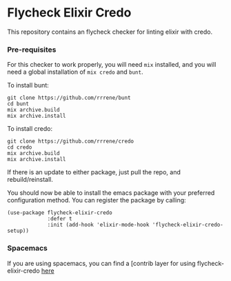 Flycheck Elixir Credo
=====

This repository contains an flycheck checker for linting elixir with credo.

### Pre-requisites

For this checker to work properly, you will need `mix` installed, and you will
need a global installation of `mix credo` and `bunt`.

To install bunt:

    git clone https://github.com/rrrene/bunt
    cd bunt
    mix archive.build
    mix archive.install

To install credo:

    git clone https://github.com/rrrene/credo
    cd credo
    mix archive.build
    mix archive.install

If there is an update to either package, just pull the repo, and rebuild/reinstall.

You should now be able to install the emacs package with your preferred
configuration method.  You can register the package by calling:

    (use-package flycheck-elixir-credo
                 :defer t
                 :init (add-hook 'elixir-mode-hook 'flycheck-elixir-credo-setup))

### Spacemacs

If you are using spacemacs, you can find a [contrib layer for using
flycheck-elixir-credo
[here](https://github.com/capitalist/flycheck-elixir-credo/blob/master/packages.el)
